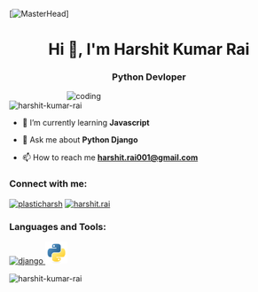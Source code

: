 [![MasterHead](https://indoanalytica.com/static/images/bannerr.gif)]
<h1 align="center">Hi 👋, I'm Harshit Kumar Rai</h1>
<h3 align="center">Python Devloper</h3>
<img align="right" alt="coding" width="400" src="https://cdn.dribbble.com/users/926537/screenshots/4502924/python-2.gif">

<p align="left"> <img src="https://komarev.com/ghpvc/?username=harshit-kumar-rai&label=Profile%20views&color=0e75b6&style=flat" alt="harshit-kumar-rai" /> </p>

- 🌱 I’m currently learning **Javascript**

- 💬 Ask me about **Python Django**

- 📫 How to reach me **harshit.rai001@gmail.com**

<h3 align="left">Connect with me:</h3>
<p align="left">
<a href="https://twitter.com/plasticharsh" target="blank"><img align="center" src="https://raw.githubusercontent.com/rahuldkjain/github-profile-readme-generator/master/src/images/icons/Social/twitter.svg" alt="plasticharsh" height="30" width="40" /></a>
<a href="https://instagram.com/harshit.rai" target="blank"><img align="center" src="https://raw.githubusercontent.com/rahuldkjain/github-profile-readme-generator/master/src/images/icons/Social/instagram.svg" alt="harshit.rai" height="30" width="40" /></a>
</p>

<h3 align="left">Languages and Tools:</h3>
<p align="left"> <a href="https://www.djangoproject.com/" target="_blank" rel="noreferrer"> <img src="https://cdn.worldvectorlogo.com/logos/django.svg" alt="django" width="40" height="40"/> </a> <a href="https://www.python.org" target="_blank" rel="noreferrer"> <img src="https://raw.githubusercontent.com/devicons/devicon/master/icons/python/python-original.svg" alt="python" width="40" height="40"/> </a> </p>

<p><img align="center" src="https://github-readme-stats.vercel.app/api/top-langs?username=harshit-kumar-rai&show_icons=true&locale=en&layout=compact" alt="harshit-kumar-rai" /></p>


